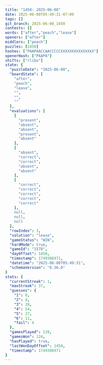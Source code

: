 ```yaml
---
title: "1450: 2025-06-08"
date: 2025-06-08T05:49:31-07:00
tags: []
git_branch: 2025-06-08_1450
contests: []
words: ["after","peach","lease"]
openers: ["after"]
middlers: ["peach"]
puzzles: [1450]
hashes: ["PAAPAACCAACCCCCXXXXXXXXXXXXXXX"]
openerHash: ["PAAPA"]
shifts: ["rlibo"]
state: {
  "puzzleDate": "2025-06-08",
  "boardState": [
    "after",
    "peach",
    "lease",
    "",
    "",
    ""
  ],
  "evaluations": [
    [
      "present",
      "absent",
      "absent",
      "present",
      "absent"
    ],
    [
      "absent",
      "correct",
      "correct",
      "absent",
      "absent"
    ],
    [
      "correct",
      "correct",
      "correct",
      "correct",
      "correct"
    ],
    null,
    null,
    null
  ],
  "rowIndex": 3,
  "solution": "lease",
  "gameStatus": "WIN",
  "hardMode": true,
  "gameId": "1578",
  "dayOffset": 1450,
  "timestamp": 1749386971,
  "datetime": "2025-06-08T05:49:31",
  "schemaVersion": "0.36.0"
}
stats: {
  "currentStreak": 1,
  "maxStreak": 37,
  "guesses": {
    "1": 0,
    "2": 4,
    "3": 28,
    "4": 54,
    "5": 27,
    "6": 11,
    "fail": 4
  },
  "gamesPlayed": 128,
  "gamesWon": 124,
  "hasPlayed": true,
  "lastWonDayOffset": 1450,
  "timestamp": 1749386971
}
---
```

<!-- more -->
